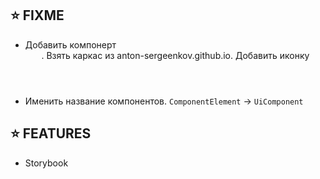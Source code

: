## ⭐️ FIXME

- Добавить компонерт <Header />. Взять каркас из anton-sergeenkov.github.io. Добавить иконку
- Именить название компонентов. `ComponentElement` -> `UiComponent`

## ⭐️ FEATURES

- Storybook

